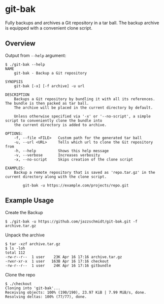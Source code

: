 # git-bak
Fully backups and archives a Git repository in a tar ball. The backup archive is equipped with a convenient clone script.

## Overview
Output from `--help` argument:
````lang=shell
$ ./git-bak --help
NAME
    git-bak - Backup a Git repository

SYNOPSIS
    git-bak [-x] [-f archive] -u url

DESCRIPTION
    Backups a Git repository by bundling it with all its references. The bundle is then packed as tar ball.
    The archive will be placed in the current directory by default.

    Unless otherwise specified via '-x' or '--no-script', a simple script to conveniently clone the bundle into
    the current directory is added to archive.

OPTIONS:
    -f, --file <FILE>   Custom path for the generated tar ball
    -u, --url <URL>     Tells which url to clone the Git repository from
    -h, --help          Shows this help message
    -v, --verbose       Increases verbosity
    -x, --no-script     Skips creation of the clone script

EXAMPLES:
    Backup a remote repository that is saved as 'repo.tar.gz' in the current directory along with the clone script.

        git-bak -u https://example.com/projects/repo.git
````

## Example Usage

Create the Backup
````lang=shell
$ ./git-bak -u https://github.com/jazzschmidt/git-bak.git -f archive.tar.gz
````

Unpack the archive
````lang=shell
$ tar -xzf archive.tar.gz
$ ls -loh
total 112
-rw-r--r--  1 user    23K Apr 16 17:16 archive.tar.gz
-rwxr-xr-x  1 user   163B Apr 16 17:16 checkout
-rw-r--r--  1 user    24K Apr 16 17:16 gitbundle
````

Clone the repo
````lang=shell
$ ./checkout
Cloning into 'git-bak'...
Receiving objects: 100% (190/190), 23.97 KiB | 7.99 MiB/s, done.
Resolving deltas: 100% (77/77), done.
````
